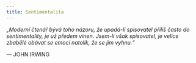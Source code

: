 ```yaml
---
title: Sentimentalita
---
```


_„Moderní čtenář bývá toho názoru, že upadá-li spisovatel příliš často do sentimentality, je už předem vinen. Jsem-li však spisovatel, je velice zbabělé obávat se emocí natolik, že se jim vyhnu.“_

— JOHN IRWING
